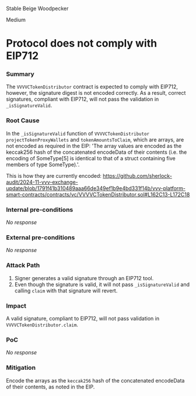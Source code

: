 Stable Beige Woodpecker

Medium

# Protocol does not comply with EIP712

### Summary

The `VVVVCTokenDistributor` contract is expected to comply with EIP712, however, the signature digest is not encoded correctly. As a result, correct signatures, compliant with EIP712, will not pass the validation in `_isSignatureValid`.  

### Root Cause

In the `_isSignatureValid` function of `VVVVCTokenDistributor` `projectTokenProxyWallets` and `tokenAmountsToClaim`, which are arrays, are not encoded as required in the EIP: 'The array values are encoded as the keccak256 hash of the concatenated encodeData of their contents (i.e. the encoding of SomeType[5] is identical to that of a struct containing five members of type SomeType).'.

This is how they are currently encoded: https://github.com/sherlock-audit/2024-11-vvv-exchange-update/blob/1791f41b310489aaa66de349ef1b9e4bd331f14b/vvv-platform-smart-contracts/contracts/vc/VVVVCTokenDistributor.sol#L162C13-L172C18 


### Internal pre-conditions

_No response_

### External pre-conditions

_No response_

### Attack Path

1. Signer generates a valid signature through an EIP712 tool.
2. Even though the signature is valid, it will not pass `_isSignatureValid` and calling `claim` with that signature will revert.

### Impact

A valid signature, compliant to EIP712, will not pass validation in ﻿`VVVVCTokenDistributor.claim`.

### PoC

_No response_

### Mitigation

Encode the arrays as the `keccak256` hash of the concatenated encodeData of their contents, as noted in the EIP.